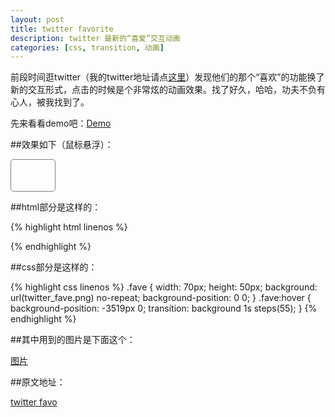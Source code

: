 ```yaml
---
layout: post
title: twitter favorite
description: twitter 最新的“喜爱”交互动画
categories: [css, transition, 动画]
---
```

前段时间逛twitter（我的twitter地址请点<a href="http://www.twitter.com/jianqing" target="_blank">这里</a>）发现他们的那个“喜欢”的功能换了新的交互形式，点击的时候是个非常炫的动画效果。找了好久，哈哈，功夫不负有心人，被我找到了。

先来看看demo吧：[Demo](http://woaixiangbao.github.com/demo/20150211/twitter-favorite.html)

##效果如下（鼠标悬浮）：


<style>
.demo-fave {
    border: 1px solid gray;
    border-radius: 5px;
    display:inline-block;
    width: 70px;
    height: 50px;
    background: url(http://woaixiangbao.github.com/demo/20150211/twitter_fave.png) 0 0 no-repeat;
}
.demo-fave:hover {
    background-position: -3519px 0;
    transition: background 1s steps(55);
}
</style>

<span class="demo-fave"></span>

##html部分是这样的：

{% highlight html linenos %}
<section class="fave"></section>
{% endhighlight %}

##css部分是这样的：


{% highlight css linenos %}
.fave {
    width: 70px;
    height: 50px;
    background: url(twitter_fave.png) no-repeat;
    background-position: 0 0;
}
.fave:hover {
    background-position: -3519px 0;
    transition: background 1s steps(55);
}
{% endhighlight %}

##其中用到的图片是下面这个：

<a href="http://woaixiangbao.github.com/demo/20150211/twitter_fave.png">图片</a>

##原文地址：

[twitter favo](https://cssanimation.rocks/twitter-fave/ "twitter favo")